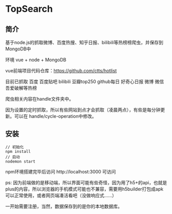 # TopSearch

## 简介

基于node.js的抓取微博、百度热搜、知乎日报、bilibili等热榜榜爬虫，并保存到MongoDB中

环境 vue + node + MongoDB

vue前端项目代码仓库：https://github.com/ctts/hotlist

目前已抓取 百度 百度贴吧 bilibili 豆瓣top250 github每日 好奇心日报 微博 微信 吾爱破解等热榜

爬虫相关内容在handle文件夹中。

因为设置的定时抓取，所以有些网站到点才会抓取（凌晨两点），有些是每分钟更新。可以在 handle/cycle-operation中修改。

## 安装

```
// 初始化
npm install
// 启动
nodemon start
```

npm环境搭建完毕后访问 http://localhost:3000 可访问

ps: 因为前端做的是移动端，所以界面可能有些奇怪，因为用了h5+的api，也就是plus的内容，所以浏览器的手机模式可能也不兼容，需要用h5builder打包成apk可以正常使用，或者网页端凑活看吧（没做响应式……）

一开始需要注册，当然，数据保存到的是你的本地数据库。